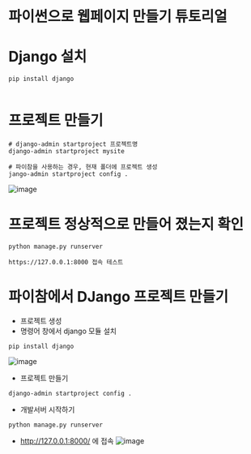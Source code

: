 # 파이썬으로 웹페이지 만들기 튜토리얼
# Django 설치
```
pip install django


```

# 프로젝트 만들기
```
# django-admin startproject 프로젝트명
django-admin startproject mysite

# 파이참을 사용하는 경우, 현재 폴더에 프로젝트 생성
jango-admin startproject config .

```
![image](https://user-images.githubusercontent.com/102650331/208417300-1ec99436-5c15-4c84-96fb-3dbba190e562.png)


# 프로젝트 정상적으로 만들어 졌는지 확인
```
python manage.py runserver

https://127.0.0.1:8000 접속 테스트

```
# 파이참에서 DJango 프로젝트 만들기
- 프로젝트 생성
- 명령어 창에서 django 모듈 설치
```
pip install django

```
![image](https://user-images.githubusercontent.com/102650331/208417816-e3248f4f-9262-4aa1-b47e-dea51d31762f.png)

- 프로젝트 만들기
```
django-admin startproject config .

```

- 개발서버 시작하기
```
python manage.py runserver

```

- http://127.0.0.1:8000/ 에 접속
![image](https://user-images.githubusercontent.com/102650331/208419170-21a7ee6e-e2f6-49f7-a527-d1e9e1d41e43.png)







